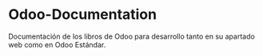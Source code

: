 # Odoo-Documentation
Documentación de los libros de Odoo para desarrollo tanto en su apartado web como en Odoo Estándar.
